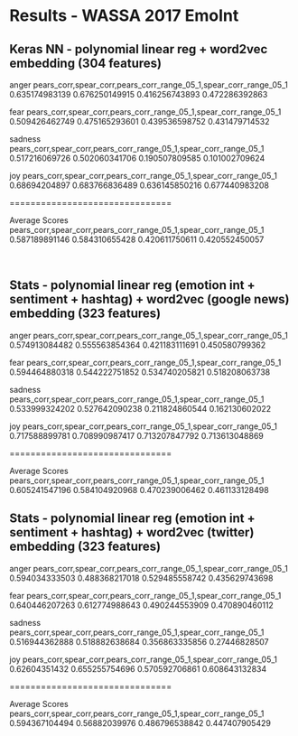 # Results - WASSA 2017 EmoInt 

## Keras NN - polynomial linear reg + word2vec embedding (304 features)

anger
pears_corr,spear_corr,pears_corr_range_05_1,spear_corr_range_05_1
0.635174983139 0.676250149915 0.416256743893 0.472286392863

fear
pears_corr,spear_corr,pears_corr_range_05_1,spear_corr_range_05_1
0.509426462749 0.475165293601 0.439536598752 0.431479714532

sadness
pears_corr,spear_corr,pears_corr_range_05_1,spear_corr_range_05_1
0.517216069726 0.502060341706 0.190507809585 0.101002709624

joy
pears_corr,spear_corr,pears_corr_range_05_1,spear_corr_range_05_1
0.68694204897 0.683766836489 0.636145850216 0.677440983208

===============================

Average Scores
pears_corr,spear_corr,pears_corr_range_05_1,spear_corr_range_05_1
0.587189891146 0.584310655428 0.420611750611 0.420552450057

​
## Stats - polynomial linear reg (emotion int + sentiment + hashtag) + word2vec (google news) embedding (323 features)


anger
pears_corr,spear_corr,pears_corr_range_05_1,spear_corr_range_05_1
0.574913084482 0.555563854364 0.421183111691 0.450580799362

fear
pears_corr,spear_corr,pears_corr_range_05_1,spear_corr_range_05_1
0.594464880318 0.544222751852 0.534740205821 0.518208063738

sadness
pears_corr,spear_corr,pears_corr_range_05_1,spear_corr_range_05_1
0.533999324202 0.527642090238 0.211824860544 0.162130602022

joy
pears_corr,spear_corr,pears_corr_range_05_1,spear_corr_range_05_1
0.717588899781 0.708990987417 0.713207847792 0.713613048869

===============================

Average Scores
pears_corr,spear_corr,pears_corr_range_05_1,spear_corr_range_05_1
0.605241547196 0.584104920968 0.470239006462 0.461133128498


## Stats - polynomial linear reg (emotion int + sentiment + hashtag) + word2vec (twitter) embedding (323 features)

anger
pears_corr,spear_corr,pears_corr_range_05_1,spear_corr_range_05_1
0.594034333503 0.488368217018 0.529485558742 0.435629743698

fear
pears_corr,spear_corr,pears_corr_range_05_1,spear_corr_range_05_1
0.640446207263 0.612774988643 0.490244553909 0.470890460112

sadness
pears_corr,spear_corr,pears_corr_range_05_1,spear_corr_range_05_1
0.516944362888 0.518882638684 0.356863335856 0.27446828507

joy
pears_corr,spear_corr,pears_corr_range_05_1,spear_corr_range_05_1
0.62604351432 0.655255754696 0.570592706861 0.608643132834

===============================

Average Scores
pears_corr,spear_corr,pears_corr_range_05_1,spear_corr_range_05_1
0.594367104494 0.56882039976 0.486796538842 0.447407905429


